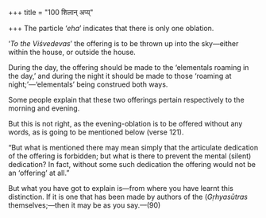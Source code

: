 +++
title = "100 शिलान् अप्य्"

+++
The particle ‘*eha*’ indicates that there is only one oblation.

‘*To the Viśvedevas*’ the offering is to be thrown up into the
sky—either within the house, or outside the house.

During the day, the offering should be made to the ‘elementals roaming
in the day,’ and during the night it should be made to those ‘roaming at
night;’—‘elementals’ being construed both ways.

Some people explain that these two offerings pertain respectively to the
morning and evening.

But this is not right, as the evening-oblation is to be offered without
any words, as is going to be mentioned below (verse 121).

“But what is mentioned there may mean simply that the articulate
dedication of the offering is forbidden; but what is there to prevent
the mental (silent) dedication? In fact, without some such dedication
the offering would not be an ‘offering’ at all.”

But what you have got to explain is—from where you have learnt this
distinction. If it is one that has been made by authors of the
(*Gṛhyasūtras* themselves;—then it may be as you say.—(90)


